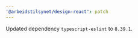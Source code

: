 ```yaml
---
'@arbeidstilsynet/design-react': patch
---
```


Updated dependency `typescript-eslint` to `8.39.1`.
